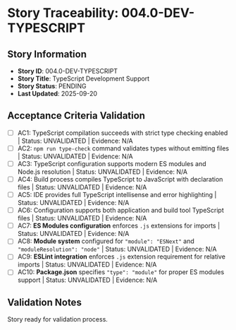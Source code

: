 # Story Traceability: 004.0-DEV-TYPESCRIPT

## Story Information
- **Story ID**: 004.0-DEV-TYPESCRIPT
- **Story Title**: TypeScript Development Support
- **Story Status**: PENDING
- **Last Updated**: 2025-09-20

## Acceptance Criteria Validation

- [ ] AC1: TypeScript compilation succeeds with strict type checking enabled | Status: UNVALIDATED | Evidence: N/A
- [ ] AC2: `npm run type-check` command validates types without emitting files | Status: UNVALIDATED | Evidence: N/A
- [ ] AC3: TypeScript configuration supports modern ES modules and Node.js resolution | Status: UNVALIDATED | Evidence: N/A
- [ ] AC4: Build process compiles TypeScript to JavaScript with declaration files | Status: UNVALIDATED | Evidence: N/A
- [ ] AC5: IDE provides full TypeScript intellisense and error highlighting | Status: UNVALIDATED | Evidence: N/A
- [ ] AC6: Configuration supports both application and build tool TypeScript files | Status: UNVALIDATED | Evidence: N/A
- [ ] AC7: **ES Modules configuration** enforces `.js` extensions for imports | Status: UNVALIDATED | Evidence: N/A
- [ ] AC8: **Module system** configured for `"module": "ESNext"` and `"moduleResolution": "node"` | Status: UNVALIDATED | Evidence: N/A
- [ ] AC9: **ESLint integration** enforces `.js` extension requirement for relative imports | Status: UNVALIDATED | Evidence: N/A
- [ ] AC10: **Package.json** specifies `"type": "module"` for proper ES modules support | Status: UNVALIDATED | Evidence: N/A

## Validation Notes
Story ready for validation process.
